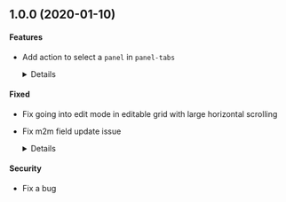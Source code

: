 ## 1.0.0 (2020-01-10)

#### Features

* Add action to select a `panel` in `panel-tabs`

  <details>
  
  Example:
  
  ```xml
    <form ...>
     ...
     <panel-tabs>
      <panel title="One" name="t1"></panel>
      <panel title="Two" name="t2"></panel>
     </panel-tabs>
    </form>
  
    <action-attrs ...>
      <attribute name="active" for="t1" expr="true" />
    </action-attrs>
  ```
  
  </details>

#### Fixed

* Fix going into edit mode in editable grid with large horizontal scrolling
* Fix m2m field update issue

  <details>
  
  The m2m items, upon select/edit should not be fully populated as the record
   is already saved (similar to m2o).
  In controllers, make sure to return a compact map in m2m fields, ie a
  list of map with the records ids. Then, the view will fetch the records
  with all necessary fields by itself.
  
  </details>

#### Security

* Fix a bug
